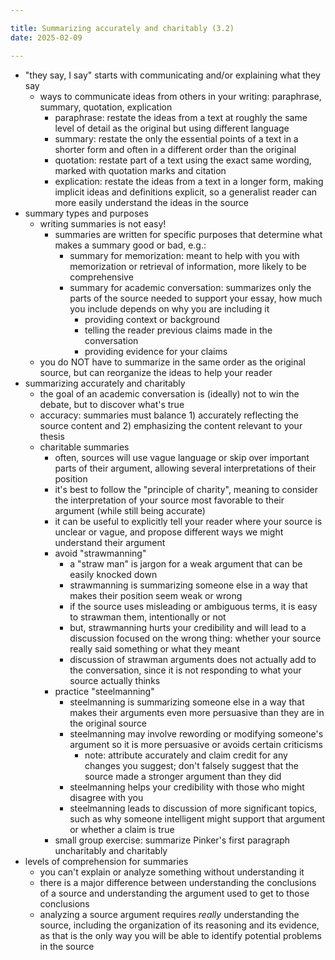 ```yaml
---

title: Summarizing accurately and charitably (3.2)
date: 2025-02-09

---
```


- "they say, I say" starts with communicating and/or explaining what they say
	- ways to communicate ideas from others in your writing: paraphrase, summary, quotation, explication
		- paraphrase: restate the ideas from a text at roughly the same level of detail as the original but using different language
		- summary: restate the only the essential points of a text in a shorter form and often in a different order than the original
		- quotation: restate part of a text using the exact same wording, marked with quotation marks and citation
		- explication: restate the ideas from a text in a longer form, making implicit ideas and definitions explicit, so a generalist reader can more easily understand the ideas in the source
- summary types and purposes
	- writing summaries is not easy!
		- summaries are written for specific purposes that determine what makes a summary good or bad, e.g.:
			- summary for memorization: meant to help with you with memorization or retrieval of information, more likely to be comprehensive
			- summary for academic conversation: summarizes only the parts of the source needed to support your essay, how much you include depends on why you are including it
				- providing context or background
				- telling the reader previous claims made in the conversation
				- providing evidence for your claims
	- you do NOT have to summarize in the same order as the original source, but can reorganize the ideas to help your reader
- summarizing accurately and charitably
	- the goal of an academic conversation is (ideally) not to win the debate, but to discover what's true
	- accuracy: summaries must balance 1) accurately reflecting the source content and 2) emphasizing the content relevant to your thesis
	- charitable summaries
		- often, sources will use vague language or skip over important parts of their argument, allowing several interpretations of their position
		- it's best to follow the "principle of charity", meaning to consider the interpretation of your source most favorable to their argument (while still being accurate)
		- it can be useful to explicitly tell your reader where your source is unclear or vague, and propose different ways we might understand their argument
		- avoid "strawmanning"
			- a "straw man" is jargon for a weak argument that can be easily knocked down
			- strawmanning is summarizing someone else in a way that makes their position seem weak or wrong
			- if the source uses misleading or ambiguous terms, it is easy to strawman them, intentionally or not
			- but, strawmanning hurts your credibility and will lead to a discussion focused on the wrong thing: whether your source really said something or what they meant
			- discussion of strawman arguments does not actually add to the conversation, since it is not responding to what your source actually thinks
		- practice "steelmanning"
			- steelmanning is summarizing someone else in a way that makes their arguments even more persuasive than they are in the original source
			- steelmanning may involve rewording or modifying someone's argument so it is more persuasive or avoids certain criticisms
				- note: attribute accurately and claim credit for any changes you suggest; don't falsely suggest that the source made a stronger argument than they did
			- steelmanning helps your credibility with those who might disagree with you
			- steelmanning leads to discussion of more significant topics, such as why someone intelligent might support that argument or whether a claim is true
		- small group exercise: summarize Pinker's first paragraph uncharitably and charitably
- levels of comprehension for summaries
	- you can't explain or analyze something without understanding it
	- there is a major difference between understanding the conclusions of a source and understanding the argument used to get to those conclusions
	- analyzing a source argument requires _really_ understanding the source, including the organization of its reasoning and its evidence, as that is the only way you will be able to identify potential problems in the source
